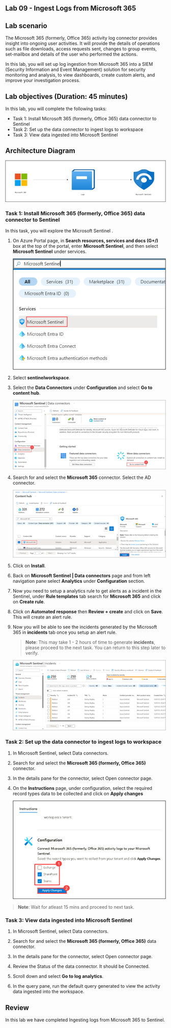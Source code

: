 ## Lab 09 - Ingest Logs from Microsoft 365

## Lab scenario

The Microsoft 365 (formerly, Office 365) activity log connector provides insight into ongoing user activities. It will provide the details of operations such as file downloads, access requests sent, changes to group events, set-mailbox and details of the user who performed the actions.

In this lab, you will set up log ingestion from Microsoft 365 into a SIEM (Security Information and Event Management) solution for security monitoring and analysis, to view dashboards, create custom alerts, and improve your investigation process.​

## Lab objectives (Duration: 45 minutes)
In this lab, you will complete the following tasks:
- Task 1: Install Microsoft 365 (formerly, Office 365) data connector to Sentinel
- Task 2: Set up the data connector to ingest logs to workspace
- Task 3: View data ingested into Microsoft Sentinel

## Architecture Diagram

   ![](../media/Lab-9%20arch.JPG)

### Task 1: Install Microsoft 365 (formerly, Office 365) data connector to Sentinel

In this task, you will explore the Microsoft Sentinel .

1. On Azure Portal page, in **Search resources, services and docs (G+/)** box at the top of the portal, enter **Microsoft Sentinel**, and then select **Microsoft Sentinel** under services.
   
    ![Picture 1](../media/image_7.png)

1. Select **sentinelworkspace**.

1. Select the **Data Connectors** under **Configuration** and select **Go to content hub**.

    ![Picture 1](../media/image_34.png)   

1. Search for and select the **Microsoft 365** connector. Select the AD connector.

   ![Picture 1](../media/image_31.png)

1. Click on **Install**.

1. Back on **Microsoft Sentinel | Data connectors** page and from left navigation pane select **Analytics** under **Configuration** section.
   
1. Now you need to setup a analytics rule to get alerts as a incident in the Sentinel, under **Rule templates** tab search for **Microsoft 365** and click on **Create rule**.
   
1. Click on **Automated response** then **Review + create** and click on **Save**. This will create an alert rule.
   
1. Now you will be able to see the incidents generated by the Microsoft 365 in **incidents** tab once you setup an alert rule.
   >**Note**: This may take 1 - 2 hours of time to generate **incidents**, please proceed to the next task. You can return to this step later to verify.

   ![Picture 1](../media/image_54.png)

### Task 2: Set up the data connector to ingest logs to workspace

1. In Microsoft Sentinel, select Data connectors.

1. Search for and select the **Microsoft 365 (formerly, Office 365)** connector.

1. In the details pane for the connector, select Open connector page.

1. On the **Instructions** page, under configuration, select the required record types data to be collected and click on **Apply changes**

   ![Picture 1](../media/s91.png)

  >**Note**: Wait for atleast 15 mins and proceed to next task.

### Task 3: View data ingested into Microsoft Sentinel

1. In Microsoft Sentinel, select Data connectors.

1. Search for and select the **Microsoft 365 (formerly, Office 365)** data connector.

1. In the details pane for the connector, select Open connector page.

1. Review the Status of the data connector. It should be Connected.

1. Scroll down and select **Go to log analytics**.

1. In the query pane, run the default query generated to view the activity data ingested into the workspace.
   
## Review
In this lab we have completed Ingesting logs from Microsoft 365 to Sentinel.
